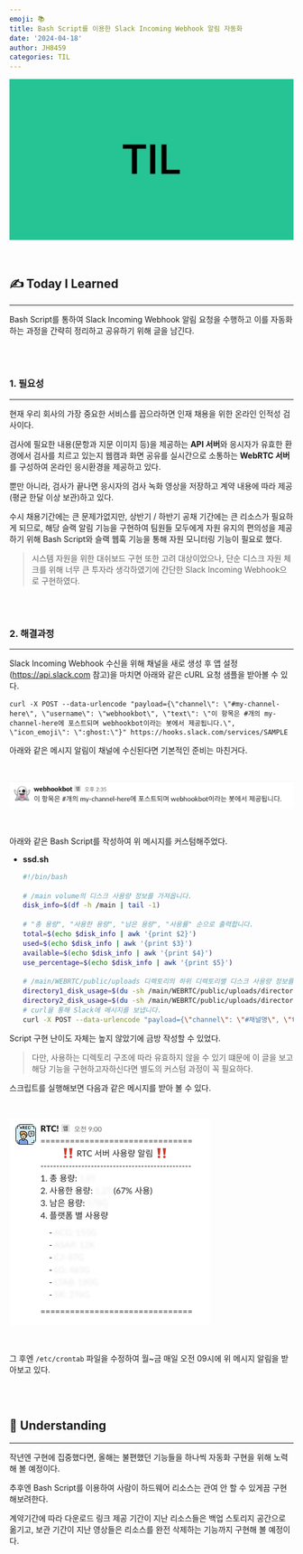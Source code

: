 ```yaml
---
emoji: 📚
title: Bash Script를 이용한 Slack Incoming Webhook 알림 자동화
date: '2024-04-18'
author: JH8459
categories: TIL
---
```


![github-blog.png](../../assets/common/TIL.jpeg)

<br>

## ✍️ **T**oday **I** **L**earned

---

Bash Script를 통하여 Slack Incoming Webhook 알림 요청을 수행하고 이를 자동화 하는 과정을 간략히 정리하고 공유하기 위해 글을 남긴다.

<br>
<br>

### 1. 필요성

---

현재 우리 회사의 가장 중요한 서비스를 꼽으라하면 인재 채용을 위한 온라인 인적성 검사이다.

검사에 필요한 내용(문항과 지문 이미지 등)을 제공하는 <strong>API 서버</strong>와 응시자가 유효한 환경에서 검사를 치르고 있는지 웹캠과 화면 공유를 실시간으로 소통하는 <strong>WebRTC 서버</strong>를 구성하여 온라인 응시환경을 제공하고 있다.

뿐만 아니라, 검사가 끝나면 응시자의 검사 녹화 영상을 저장하고 계약 내용에 따라 제공(평균 한달 이상 보관)하고 있다.

수시 채용기간에는 큰 문제가없지만, 상반기 / 하반기 공채 기간에는 큰 리소스가 필요하게 되므로, 해당 슬랙 알림 기능을 구현하여 팀원들 모두에게 자원 유지의 편의성을 제공하기 위해 Bash Script와 슬랙 웹훅 기능을 통해 자원 모니터링 기능이 필요로 했다.

> 시스템 자원을 위한 대쉬보드 구현 또한 고려 대상이었으나, 단순 디스크 자원 체크를 위해 너무 큰 투자라 생각하였기에 간단한 Slack Incoming Webhook으로 구현하였다.

<br>
<br>

### 2. 해결과정

---

Slack Incoming Webhook 수신을 위해 채널을 새로 생성 후 앱 설정(<a href="https://api.slack.com/messaging/webhooks" target="_blank">https://api.slack.com</a> 참고)을 마치면 아래와 같은 cURL 요청 샘플을 받아볼 수 있다.

```
curl -X POST --data-urlencode "payload={\"channel\": \"#my-channel-here\", \"username\": \"webhookbot\", \"text\": \"이 항목은 #개의 my-channel-here에 포스트되며 webhookbot이라는 봇에서 제공됩니다.\", \"icon_emoji\": \":ghost:\"}" https://hooks.slack.com/services/SAMPLE
```

아래와 같은 메시지 알림이 채널에 수신된다면 기본적인 준비는 마친거다.

<br>

![webhook.png](webhook.png)

<br>

아래와 같은 Bash Script를 작성하여 위 메시지를 커스텀해주었다.

- <strong>ssd.sh</strong>

  ``` bash
  #!/bin/bash

  # /main volume의 디스크 사용량 정보를 가져옵니다.
  disk_info=$(df -h /main | tail -1)

  # "총 용량", "사용한 용량", "남은 용량", "사용률" 순으로 출력합니다.
  total=$(echo $disk_info | awk '{print $2}')
  used=$(echo $disk_info | awk '{print $3}')
  available=$(echo $disk_info | awk '{print $4}')
  use_percentage=$(echo $disk_info | awk '{print $5}')

  # /main/WEBRTC/public/uploads 디렉토리의 하위 디렉토리별 디스크 사용량 정보를 가져옵니다.
  directory1_disk_usage=$(du -sh /main/WEBRTC/public/uploads/directory1 | awk '{print $1}')
  directory2_disk_usage=$(du -sh /main/WEBRTC/public/uploads/directory2 | awk '{print $1}')
  # curl을 통해 Slack에 메시지를 보냅니다.
  curl -X POST --data-urlencode "payload={\"channel\": \"#채널명\", \"text\": \"===============================\n          ‼️ RTC 서버 사용량 알림 ‼️\n------------------------------------------------\n1. 총 용량: $total\n2. 사용한 용량: $used ($use_percentage 사용)\n3. 남은 용량: $available\n4. 폴더 별 사용량\n\n    - 1번: $directory1_disk_usage\n    - 2번: $directory2_disk_usage\n\n===============================\"}" https://hooks.slack.com/services/SAMPLE
  ```

Script 구현 난이도 자체는 높지 않았기에 금방 작성할 수 있었다.

> 다만, 사용하는 디렉토리 구조에 따라 유효하지 않을 수 있기 떄문에 이 글을 보고 해당 기능을 구현하고자하신다면 별도의 커스텀 과정이 꼭 필요하다.

스크립트를 실행해보면 다음과 같은 메시지를 받아 볼 수 있다.

<br>

![notice.png](notice.png)

<br>

그 후엔 `/etc/crontab` 파일을 수정하여 월~금 매일 오전 09시에 위 메시지 알림을 받아보고 있다.

<br>
<br>

## 🤔 Understanding

---

작년엔 구현에 집중했다면, 올해는 불편했던 기능들을 하나씩 자동화 구현을 위해 노력해 볼 예정이다.

추후엔 Bash Script를 이용하여 사람이 하드웨어 리소스는 관여 안 할 수 있게끔 구현해보려한다.

계약기간에 따라 다운로드 링크 제공 기간이 지난 리소스들은 백업 스토리지 공간으로 옮기고, 보관 기간이 지난 영상들은 리소스를 완전 삭제하는 기능까지 구현해 볼 예정이다.

<br>
<br>

```toc

```
